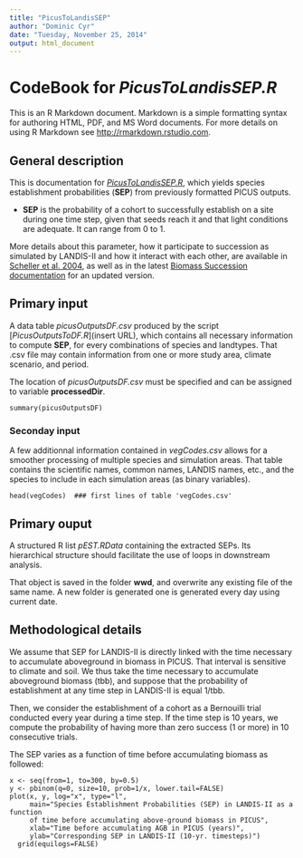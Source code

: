 ```yaml
---
title: "PicusToLandisSEP"
author: "Dominic Cyr"
date: "Tuesday, November 25, 2014"
output: html_document
---
```


# CodeBook for *PicusToLandisSEP.R*

This is an R Markdown document. Markdown is a simple formatting syntax for authoring HTML, PDF, and MS Word documents. For more details on using R Markdown see <http://rmarkdown.rstudio.com>.

## General description

This is documentation for [*PicusToLandisSEP.R*](insertURL), which yields species establishment probabilities (**SEP**) from previously formatted PICUS outputs.

- **SEP** is the probability of a cohort to successfully establish on a site during one time step, given that seeds reach it and that light conditions are adequate. It can range from 0 to 1.

More details about this parameter, how it participate to succession as simulated by LANDIS-II and how it interact with each other, are available in [Scheller et al. 2004](http://landscape.forest.wisc.edu/PDF/Scheller_Mladenoff2004_EM.pdf), as well as in the latest [Biomass Succession documentation](http://www.landis-ii.org/extensions/biomass-succession) for an updated version.

## Primary input
A data table *picusOutputsDF.csv* produced by the script [*PicusOutputsToDF.R*](insert URL), which contains all necessary information to compute **SEP**, for every combinations of species and landtypes. That .csv file may contain information from one or more study area, climate scenario, and period.

The location of *picusOutputsDF.csv* must be specified and can be assigned to variable **processedDir**.

```{r}
summary(picusOutputsDF)
```

### Seconday input
A few additionnal information contained in *vegCodes.csv* allows for a smoother processing of multiple species and simulation areas. That table contains the scientific names, common names, LANDIS names, etc., and the species to include in each simulation areas (as binary variables).
```{r}
head(vegCodes)  ### first lines of table 'vegCodes.csv'
```


## Primary ouput
A structured R list *pEST.RData*  containing the extracted SEPs. Its hierarchical structure should facilitate the use of loops in downstream analysis.

That object is saved in the folder **wwd**, and overwrite any existing file of the same name. A new folder is generated one is generated every day using current date.


## Methodological details

We assume that SEP for LANDIS-II is directly linked with the time necessary to accumulate aboveground in biomass in PICUS. That interval is sensitive to climate and soil.
We thus take the time necessary to accumulate aboveground biomass (tbb), and suppose that the probability of establishment at any time step in LANDIS-II is equal 1/tbb.

Then, we consider the establishment of a cohort as a Bernouilli trial conducted every year during a time step. If the time step is 10 years, we compute the probability of having more than zero success (1 or more) in 10 consecutive trials.

The SEP varies as a function of time before accumulating biomass as followed: 

```{r}
x <- seq(from=1, to=300, by=0.5)
y <- pbinom(q=0, size=10, prob=1/x, lower.tail=FALSE)
plot(x, y, log="x", type="l",
     main="Species Establishment Probabilities (SEP) in LANDIS-II as a function
     of time before accumulating above-ground biomass in PICUS", 
     xlab="Time before accumulating AGB in PICUS (years)",
     ylab="Corresponding SEP in LANDIS-II (10-yr. timesteps)")
  grid(equilogs=FALSE)  
```




